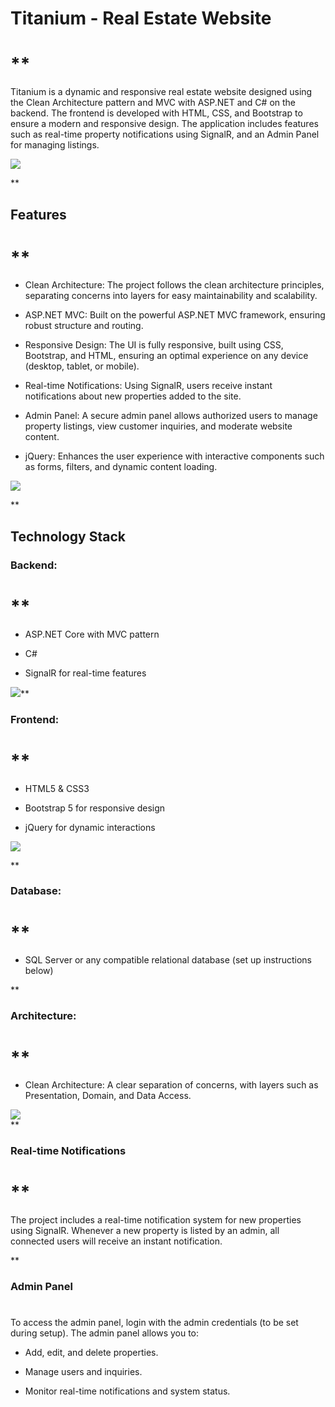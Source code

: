 # Titanium - Real Estate Website

# **

Titanium is a dynamic and responsive real estate website designed using the Clean Architecture pattern and MVC with ASP.NET and C# on the backend. The frontend is developed with HTML, CSS, and Bootstrap to ensure a modern and responsive design. The application includes features such as real-time property notifications using SignalR, and an Admin Panel for managing listings.

  

![](https://lh7-rt.googleusercontent.com/docsz/AD_4nXd0YY_r7FEovrwPw67G2iAgIp12jPzh984r8yC86I3BxOu_tQXQvdapQhLpyj7jPIjZ28sIyent66pZ1lq66zALxrckjZNZb106y9pMtRew98k5Prou8pyGM0Lg0Sm5az8Y4A0DjIUiRGEIq4TRg5g3tEMR?key=vnMg5rPdwQSLpox96DjlWA)

  
**

## Features

# **

-   Clean Architecture: The project follows the clean architecture principles, separating concerns into layers for easy maintainability and scalability.
    
-   ASP.NET MVC: Built on the powerful ASP.NET MVC framework, ensuring robust structure and routing.
    
-   Responsive Design: The UI is fully responsive, built using CSS, Bootstrap, and HTML, ensuring an optimal experience on any device (desktop, tablet, or mobile).
    
-   Real-time Notifications: Using SignalR, users receive instant notifications about new properties added to the site.
    
-   Admin Panel: A secure admin panel allows authorized users to manage property listings, view customer inquiries, and moderate website content.
    
-   jQuery: Enhances the user experience with interactive components such as forms, filters, and dynamic content loading.
    

  

![](https://lh7-rt.googleusercontent.com/docsz/AD_4nXcQr9QtKsCVpXyjK6-pas9VMFrjke1cN8kAX4p0lgSin7sPwDi4pRShq4oF5VgOxbSOKEn6Y11Df7a4_wvPZcSfGOrMeOjY0fGCGPL3WC7Q8IIFNiz8FhZDjQhq-2qNYYxawmUp8vOes4AIs_XqnIplzU6d?key=vnMg5rPdwQSLpox96DjlWA)

**

## Technology Stack

### Backend:

# **

-   ASP.NET Core with MVC pattern
    
-   C#
    
-   SignalR for real-time features
    

  
  
![](https://lh7-rt.googleusercontent.com/docsz/AD_4nXcMvquIh18dA4eIiGURzt3K2MWS4EtrTTM4EnwBqexgRq1XeeNj5pcDIaRax0vK0_wD-HpXUoeTuLk5UDzcm2fvYO3e4pr-tHSH13sCAf517aabiB6Wg_iTGMIjJW9ZOQmmnIRTUQn6uH-8hgRecJZWQCk?key=vnMg5rPdwQSLpox96DjlWA)**

### Frontend:

# **

-   HTML5 & CSS3
    
-   Bootstrap 5 for responsive design
    
-   jQuery for dynamic interactions
    

  

![](https://lh7-rt.googleusercontent.com/docsz/AD_4nXf6Rx3FzfKMyqJ37Kich_QtnH4p36WtCObYmt4h3CN-ohXbdBsWHuwEAs8eC2W43aGIqyxM-L3L_9gbud7KbtY7h4l7iBnYiKgusYEOYSTa5uhnXV5-BK9BsjYOOWP8IDEIAWvii30PnQ2k3H2IRswancbG?key=vnMg5rPdwQSLpox96DjlWA)

**

### Database:

# **

-   SQL Server or any compatible relational database (set up instructions below)
    

**

### Architecture:

# **

-   Clean Architecture: A clear separation of concerns, with layers such as Presentation, Domain, and Data Access.
    

  
![](https://lh7-rt.googleusercontent.com/docsz/AD_4nXcZaNUp5SU6Tmm1pB7o83OKSud3kAqKnumDrnVzrsrOkDGkVBpzkTck9aZk7PRu3qsSMagY1E5Ja7D1KTlMyqzkVRsyoAxfsJgWEoFhfWjJPWpI8ni7vL-SBd0CmfQxznjn-_YsMaBtDm5hS6agcQ0PgEU?key=vnMg5rPdwQSLpox96DjlWA)  
**

### Real-time Notifications

# **

The project includes a real-time notification system for new properties using SignalR. Whenever a new property is listed by an admin, all connected users will receive an instant notification.

**

### Admin Panel

# 

To access the admin panel, login with the admin credentials (to be set during setup). The admin panel allows you to:

-   Add, edit, and delete properties.
    
-   Manage users and inquiries.
    
-   Monitor real-time notifications and system status.
